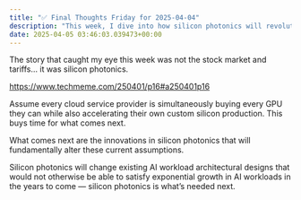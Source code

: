 ```yaml
---
title: "✅ Final Thoughts Friday for 2025-04-04"
description: "This week, I dive into how silicon photonics will revolutionize AI workloads."
date: 2025-04-05 03:46:03.039473+00:00
---
```


<!-- buttondown-editor-mode: fancy --><p>The story that caught my eye this week was not the stock market and tariffs… it was silicon photonics.</p><p><a target="_blank" rel="noopener noreferrer nofollow" href="https://www.techmeme.com/250401/p16#a250401p16">https://www.techmeme.com/250401/p16#a250401p16</a></p><p>Assume every cloud service provider is simultaneously buying every GPU they can while also accelerating their own custom silicon production. This buys time for what comes next.</p><p>What comes next are the innovations in silicon photonics that will fundamentally alter these current assumptions. </p><p>Silicon photonics will change existing AI workload architectural designs that would not otherwise be able to satisfy exponential growth in AI workloads in the years to come —  silicon photonics is what’s needed next.</p>